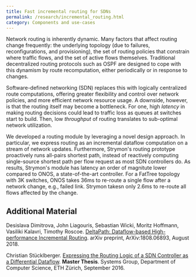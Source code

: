 ```yaml
---
title: Fast incremental routing for SDNs
permalink: /research/incremental_routing.html
category: Components and use-cases
---
```


Network routing is inherently dynamic.  Many factors that affect routing change frequently: the underlying topology (due to failures, reconfigurations, and provisioning), the set of routing policies that constrain where traffic flows, and the set of active flows themselves.
Traditional decentralized routing protocols such as OSPF are designed to cope with this dynamism by route recomputation, either periodically
or in response to changes.

Software-defined networking (SDN) replaces this with logically centralized route computations, offering greater flexibility and control over network policies, and more efficient network resource usage. A downside, however, is that the routing itself may become a bottleneck. For one, high *latency* in making routing decisions could lead to traffic loss as queues at switches start to build. Then, low *throughput* of routing translates to sub-optimal network utilization. 

We developed a routing module by leveraging a novel design approach. In particular, we express routing as an incremental dataflow computation on a stream of network updates. Furthermore, Strymon's routing prototype proactively runs all-pairs shortest path, instead of reactively computing single-source shortest path per flow request as most SDN controllers do. As results, Strymon's module has latency an order of magnitute lower compared to ONOS, a state-of-the-art controller. For a FatTree topology with 3K switches, ONOS takes 36ms to re-route a single flow after a network change, e.g., failed link. Strymon takesn only 2.6ms to re-route all flows affected by the change.

## Additional Material

Desislava Dimitrova, John Liagouris, Sebastian Wicki, Moritz Hoffmann, Vasiliki Kalavri, Timothy Roscoe. [DeltaPath: Dataflow-based High-performance Incremental Routing](https://arxiv.org/abs/1808.06893). arXiv preprint, ArXiv:1808.06893, August 2018. 

Christian Stücklberger. [Expressing the Routing Logic of a SDN Controller as a Differential Dataflow](/assets/pdf/sdn_thesis.pdf). **Master Thesis**. Systems Group, Department of Computer Science, ETH Zürich, September 2016.
